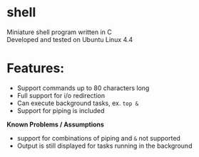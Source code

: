 # shell

Miniature shell program written in C  
Developed and tested on Ubuntu Linux 4.4

# Features: 
- Support commands up to 80 characters long 
- Full support for i/o redirection
- Can execute background tasks, ex. `top &`
- Support for piping is included

**Known Problems / Assumptions**
- support for combinations of piping and `&` not supported
- Output is still displayed for tasks running in the background 
